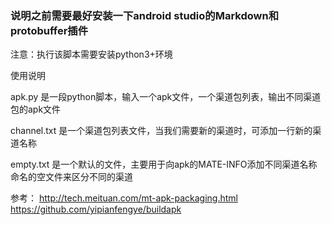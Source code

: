 ### 说明之前需要最好安装一下android studio的Markdown和protobuffer插件

注意：执行该脚本需要安装python3+环境

使用说明

apk.py 是一段python脚本，输入一个apk文件，一个渠道包列表，输出不同渠道包的apk文件

channel.txt 是一个渠道包列表文件，当我们需要新的渠道时，可添加一行新的渠道名称

empty.txt 是一个默认的文件，主要用于向apk的MATE-INFO添加不同渠道名称命名的空文件来区分不同的渠道

参考：
http://tech.meituan.com/mt-apk-packaging.html
https://github.com/yipianfengye/buildapk